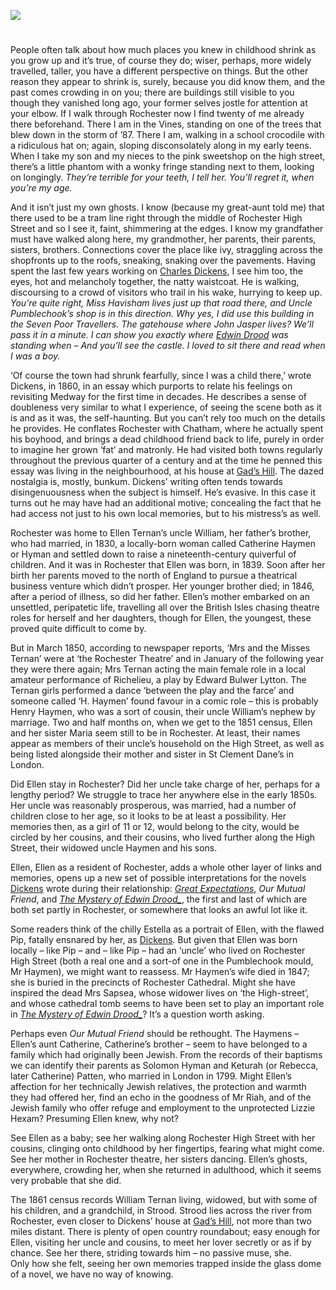 <a href="https://beta.kent-maps.online"><img src="https://beta.kent-maps.online/juncture/ve-button.png"></a>
<param ve-config title="Ellen woz here" author="Helena Kelly" layout="vtl" 
banner="https://raw.githubusercontent.com/kent-map/images/main/banners/19c.jpg" description="Helena Kelly speculates on the reinterpretation of Dicken's work if his mistress Ellen Ternan had had a stronger relationship with Kent.">

<!-- Global Entities -->
<param ve-entity eid="Q507517" aliases="Rochester">
<param ve-entity eid="Q5516441" aliases="Gads Hill Place">

<!-- Basemap centred on Rochester -->
<param ve-map center="Q507517" zoom="10">

<!-- Historical map layers -->
<param ve-map-layer active allmaps allmaps-id="d8938ce88f3b83e4" title="Kent Ordnance Survey 1863">

#

People often talk about how much places you knew in childhood shrink as you grow up and it’s true, of course they do; wiser, perhaps, more widely travelled, taller, you have a different perspective on things. But the other reason they appear to shrink is, surely, because you did know them, and the past comes crowding in on you; there are buildings still visible to you though they vanished long ago, your former selves jostle for attention at your elbow. If I walk through Rochester now I find twenty of me already there beforehand. There I am in the Vines, standing on one of the trees that blew down in the storm of ’87. There I am, walking in a school crocodile with a ridiculous hat on; again, sloping disconsolately along in my early teens. When I take my son and my nieces to the pink sweetshop on the high street, there’s a little phantom with a wonky fringe standing next to them, looking on longingly. _They’re terrible for your teeth, I tell her. You’ll regret it, when you’re my age._
<param ve-image url="https://stor.artstor.org/stor/fdc76136-9469-4588-b33c-8cf665eaf476" label="Pink sweetshop" attribution="Benjamin Mortley">
<!--Basemap centred on Rochester -->
<param ve-map center="Q507517" zoom="12">

And it isn’t just my own ghosts. I know (because my great-aunt told me) that there used to be a tram line right through the middle of Rochester High Street and so I see it, faint, shimmering at the edges. I know my grandfather must have walked along here, my grandmother, her parents, their parents, sisters, brothers. Connections cover the place like ivy, straggling across the shopfronts up to the roofs, sneaking, snaking over the pavements. Having spent the last few years working on [Charles Dickens](/dickens/dickens-biography), I see him too, the eyes, hot and melancholy together, the natty waistcoat. He is walking, discoursing to a crowd of visitors who trail in his wake, hurrying to keep up. _You’re quite right, Miss Havisham lives just up that road there, and Uncle Pumblechook’s shop is in this direction. Why yes, I did use this building in the Seven Poor Travellers. The gatehouse where John Jasper lives? We’ll pass it in a minute. I can show you exactly where [Edwin Drood](/dickens/edwin-drood-curated-walk) was standing when – And you’ll see the castle. I loved to sit there and read when I was a boy._
<param ve-image url="https://stor.artstor.org/stor/4eeec435-8628-4798-b754-cdfb0f2a094e" label="The Gatehouse" attribution="Benjamin Mortley">

‘Of course the town had shrunk fearfully, since I was a child there,’ wrote Dickens, in 1860, in an essay which purports to relate his feelings on revisiting Medway for the first time in decades. He describes a sense of doubleness very similar to what I experience, of seeing the scene both as it is and as it was, the self-haunting. But you can’t rely too much on the details he provides. He conflates Rochester with Chatham, where he actually spent his boyhood, and brings a dead childhood friend back to life, purely in order to imagine her grown ‘fat’ and matronly. He had visited both towns regularly throughout the previous quarter of a century and at the time he penned this essay was living in the neighbourhood, at his house at [Gad’s Hill](/dickens/dickens-gads-hill). The dazed nostalgia is, mostly, bunkum. Dickens’ writing often tends towards disingenuousness when the subject is himself. He’s evasive. In this case it turns out he may have had an additional motive; concealing the fact that he had access not just to his own local memories, but to his mistress’s as well.
<param ve-image url="https://stor.artstor.org/stor/5c3cfffa-911e-44cf-ab35-28b94bf80418" label="Gads Hill" attribution="Benjamin Mortley">
<!--Basemap centred on Gads Hill Place-->
<param ve-map center="Q5516441" zoom="12">

Rochester was home to Ellen Ternan’s uncle William, her father’s brother, who had married, in 1830, a locally-born woman called Catherine Haymen or Hyman and settled down to raise a nineteenth-century quiverful of children. And it was in Rochester that Ellen was born, in 1839. Soon after her birth her parents moved to the north of England to pursue a theatrical business venture which didn’t prosper. Her younger brother died; in 1846, after a period of illness, so did her father. Ellen’s mother embarked on an unsettled, peripatetic life, travelling all over the British Isles chasing theatre roles for herself and her daughters, though for Ellen, the youngest, these proved quite difficult to come by.
<param ve-image url="https://upload.wikimedia.org/wikipedia/commons/3/33/Ellen_Ternan.jpeg" label="Ellen Ternan" attribution="Unknown author, Public domain, via Wikimedia Commons">
<!--Basemap centred on Rochester -->
<param ve-map center="Q507517" zoom="12">

But in March 1850, according to newspaper reports, ‘Mrs and the Misses Ternan’ were at ‘the Rochester Theatre’ and in January of the following year they were there again; Mrs Ternan acting the main female role in a local amateur performance of Richelieu, a play by Edward Bulwer Lytton. The Ternan girls performed a dance ‘between the play and the farce’ and someone called ‘H. Haymen’ found favour in a comic role – this is probably Henry Haymen, who was a sort of cousin, their uncle William’s nephew by marriage. Two and half months on, when we get to the 1851 census, Ellen and her sister Maria seem still to be in Rochester. At least, their names appear as members of their uncle’s household on the High Street, as well as being listed alongside their mother and sister in St Clement Dane’s in London. 
<param ve-image url="https://stor.artstor.org/stor/d0b420cf-d0fd-49f1-a9d1-1f47cbc1618f" label="Theatre Royal, Rochester" attribution="Benjamin Mortley">

Did Ellen stay in Rochester? Did her uncle take charge of her, perhaps for a lengthy period? We struggle to trace her anywhere else in the early 1850s. Her uncle was reasonably prosperous, was married, had a number of children close to her age, so it looks to be at least a possibility. Her memories then, as a girl of 11 or 12, would belong to the city, would be circled by her cousins, and their cousins, who lived further along the High Street, their widowed uncle Haymen and his sons.
<param ve-image url="https://stor.artstor.org/stor/04e9631a-5523-4e71-95cf-41e21e51b8c4" label="High Street, Rochester" attribution="Benjamin Mortley">
<!--Basemap centred on Rochester -->
<param ve-map center="Q507517" zoom="12">

Ellen, Ellen as a resident of Rochester, adds a whole other layer of links and memories, opens up a new set of possible interpretations for the novels [Dickens](/dickens/dickens-biography) wrote during their relationship: _[Great Expectations](/dickens/great-expectations-curated-walk)_, _Our Mutual Friend_, and _[The Mystery of Edwin Drood_](/dickens/edwin-drood-curated-walk)_, the first and last of which are both set partly in Rochester, or somewhere that looks an awful lot like it. 
<param ve-image url="https://upload.wikimedia.org/wikipedia/commons/c/c8/Mystery_of_edwin_drood_0011.jpg" label="Mystery of Edwin Drood" attribution="Luke Fides, Public domain, via Wikimedia Commons">
<!--Basemap centred on Rochester -->
<param ve-map center="Q507517" zoom="12">

Some readers think of the chilly Estella as a portrait of Ellen, with the flawed Pip, fatally ensnared by her, as [Dickens](/dickens). But given that Ellen was born locally – like Pip – and – like Pip – had an ‘uncle’ who lived on Rochester High Street (both a real one and a sort-of one in the Pumblechook mould, Mr Haymen), we might want to reassess. Mr Haymen’s wife died in 1847; she is buried in the precincts of Rochester Cathedral. Might she have inspired the dead Mrs Sapsea, whose widower lives on ‘the High-street’, and whose cathedral tomb seems to have been set to play an important role in _[The Mystery of Edwin Drood_](/dickens/edwin-drood-curated-walk)_? It’s a question worth asking.
<param ve-image url="https://stor.artstor.org/stor/4546137c-afaf-4a2a-91ee-35090bb7c986" label="Rochester Cathedral Graveyard" attribution="Benjamin Mortley">

Perhaps even _Our Mutual Friend_ should be rethought. The Haymens – Ellen’s aunt Catherine, Catherine’s brother – seem to have belonged to a family which had originally been Jewish. From the records of their baptisms we can identify their parents as Solomon Hyman and Keturah (or Rebecca, later Catherine) Patten, who married in London in 1799. Might Ellen’s affection for her technically Jewish relatives, the protection and warmth they had offered her, find an echo in the goodness of Mr Riah, and of the Jewish family who offer refuge and employment to the unprotected Lizzie Hexam? Presuming Ellen knew, why not?

See Ellen as a baby; see her walking along Rochester High Street with her cousins, clinging onto childhood by her fingertips, fearing what might come. See her mother in Rochester theatre, her sisters dancing. Ellen’s ghosts, everywhere, crowding her, when she returned in adulthood, which it seems very probable that she did.
<param ve-image url="https://stor.artstor.org/stor/c777c08c-78a1-4719-ab1d-c56a4d39db53" label="High Street, Rochester" attribution="Benjamin Mortley">
<!--Basemap centred on Rochester -->
<param ve-map center="Q507517" zoom="12">

The 1861 census records William Ternan living, widowed, but with some of his children, and a grandchild, in Strood. Strood lies across the river from Rochester, even closer to Dickens’ house at [Gad’s Hill](/dickens/dickens-gads-hill), not more than two miles distant. There is plenty of open country roundabout; easy enough for Ellen, visiting her uncle and cousins, to meet her lover secretly or as if by chance. See her there, striding towards him – no passive muse, she.   
Only how she felt, seeing her own memories trapped inside the glass dome of a novel, we have no way of knowing.
<param ve-image url="https://stor.artstor.org/stor/b20551a2-aa18-453c-b464-69a72531d6ac" label="Rochester Bridge, 1828" attribution="Photographed by Astrid Stilma, by kind permission of Patrick Marrin">
<!--Basemap centred on Gads Hill Place-->
<param ve-map center="Q5516441" zoom="12">


